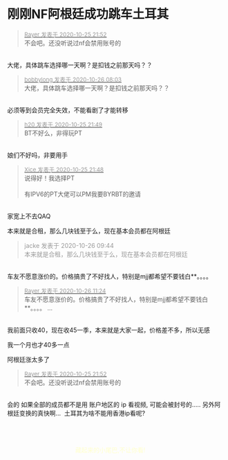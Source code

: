 # 刚刚NF阿根廷成功跳车土耳其


<div class="quote"><blockquote><font size="2"><a href="https://www.hostloc.com/forum.php?mod=redirect&amp;goto=findpost&amp;pid=9351424&amp;ptid=758385" target="_blank"><font color="#999999">Rayer 发表于 2020-10-25 21:52</font></a></font><br />
不会吧。还没听说过nf会禁用账号的</blockquote></div><br />
大佬，具体跳车选择哪一天啊？是扣钱之前那天吗？？

<div class="quote"><blockquote><font size="2"><a href="https://www.hostloc.com/forum.php?mod=redirect&amp;goto=findpost&amp;pid=9352233&amp;ptid=758385" target="_blank"><font color="#999999">bobbylong 发表于 2020-10-26 08:03</font></a></font><br />
大佬，具体跳车选择哪一天啊？是扣钱之前那天吗？？</blockquote></div><br />
必须等到会员完全失效，不能看剧了才能转移

<div class="quote"><blockquote><font size="2"><a href="https://www.hostloc.com/forum.php?mod=redirect&amp;goto=findpost&amp;pid=9351410&amp;ptid=758385" target="_blank"><font color="#999999">h20 发表于 2020-10-25 21:49</font></a></font><br />
BT不好么，非得玩PT</blockquote></div><br />
娘们不好吗，非要用手

<div class="quote"><blockquote><font size="2"><a href="https://www.hostloc.com/forum.php?mod=redirect&amp;goto=findpost&amp;pid=9351402&amp;ptid=758385" target="_blank"><font color="#999999">Xice 发表于 2020-10-25 21:48</font></a></font><br />
说得好！我选择PT<br />
<br />
有IPV6的PT大佬可以PM我要BYRBT的邀请</blockquote></div><br />
家宽上不去QAQ<img id="aimg_H49g9" onclick="zoom(this, this.src, 0, 0, 0)" class="zoom" src="https://cdn.jsdelivr.net/gh/hishis/forum-master/public/images/patch.gif" onmouseover="img_onmouseoverfunc(this)" onload="thumbImg(this)" border="0" alt="" />

本来就是合租，那么几块钱至于么，现在基本会员都在阿根廷

<div class="quote"><blockquote><font color="#999999">jacke 发表于 2020-10-26 09:44</font><br />
<font color="#999999">本来就是合租，那么几块钱至于么，现在基本会员都在阿根廷</font></blockquote></div><br />
车友不愿意涨价的。价格搞贵了不好找人，特别是mjj都希望不要钱白**。。。。

<div class="quote"><blockquote><font size="2"><a href="https://www.hostloc.com/forum.php?mod=redirect&amp;goto=findpost&amp;pid=9353156&amp;ptid=758385" target="_blank"><font color="#999999">Rayer 发表于 2020-10-26 11:24</font></a></font><br />
车友不愿意涨价的。价格搞贵了不好找人，特别是mjj都希望不要钱白**。。。。 ...</blockquote></div><br />
我前面只收40，现在收45一季，本来就是大家一起，价格差不多，所以无感

我一个月也才40多一点

阿根廷涨太多了

<div class="quote"><blockquote><font size="2"><a href="https://www.hostloc.com/forum.php?mod=redirect&amp;goto=findpost&amp;pid=9351424&amp;ptid=758385" target="_blank"><font color="#999999">Rayer 发表于 2020-10-25 21:52</font></a></font><br />
不会吧。还没听说过nf会禁用账号的</blockquote></div><br />
会的 如果全部的成员都不是用 账户地区的 ip 看视频, 可能会被封号的..... 另外阿根廷变换的真快啊...&nbsp;&nbsp;土耳其为啥不能用香港ip看呢?<ul></ul><span style="float:left;margin-right:5px"><br />
<br />
<br />
<font color="FFFFCC">&nbsp; &nbsp; &nbsp; &nbsp; &nbsp; &nbsp; &nbsp; &nbsp; &nbsp; &nbsp; &nbsp; &nbsp; &nbsp; &nbsp; &nbsp; &nbsp; &nbsp; &nbsp; &nbsp; &nbsp; 藏起来的小尾巴,不让你看!&nbsp;&nbsp;
